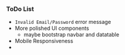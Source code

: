 ### ToDo List

 * `Invalid Email/Password` error message
 * More polished UI components
    * maybe bootstrap navbar and datatable
 * Mobile Responsiveness
 *